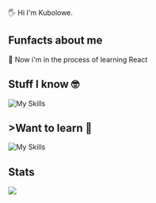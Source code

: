  🖐️ Hi I'm Kubolowe.

## Funfacts about me

📢 Now i'm in the process of learning React

## Stuff I know 🤓

![My Skills](https://skillicons.dev/icons?i=js,html,css,bootstrap,mysql,php)

## >Want to learn 🧠

![My Skills](https://skillicons.dev/icons?i=react,typescript,cpp,cs,nodejs,kotlin)
## Stats
<img src="https://github-readme-stats.vercel.app/api/top-langs/?username=Kubolowe&theme=dark" />



[](https://stackoverflow-readme-profile.johannchopin.fr/profile-small/18716142)
